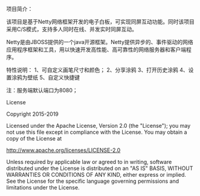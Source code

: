 

项目简介：

该项目是基于Netty网络框架开发的电子白板，可实现同屏互动功能。同时该项目采用C/S模式，支持多人同时在线、并发实时同屏互动。
    
Netty是由JBOSS提供的一个java开源框架。Netty提供异步的、事件驱动的网络应用程序框架和工具，用以快速开发高性能、高可靠性的网络服务器和客户端程序。


特性说明：
1、可自定义画笔尺寸和颜色；
2、分享涂鸦
3、打开历史涂鸦
4、设置涂鸦为壁纸
5、自定义快捷键


注：服务端默认端口为8080；

License

Copyright 2015-2019 

Licensed under the Apache License, Version 2.0 (the "License");
you may not use this file except in compliance with the License.
You may obtain a copy of the License at

   http://www.apache.org/licenses/LICENSE-2.0

Unless required by applicable law or agreed to in writing, software
distributed under the License is distributed on an "AS IS" BASIS,
WITHOUT WARRANTIES OR CONDITIONS OF ANY KIND, either express or implied.
See the License for the specific language governing permissions and
limitations under the License.
